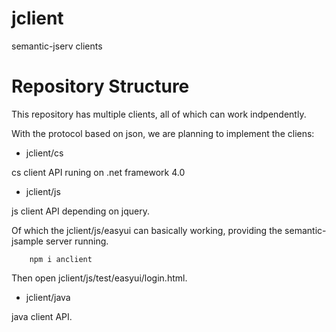 # jclient

semantic-jserv clients

# Repository Structure

This repository has multiple clients, all of which can work indpendently.

With the protocol based on json, we are planning to implement the cliens:

- jclient/cs

cs client API runing on .net framework 4.0

- jclient/js

js client API depending on jquery.

Of which the jclient/js/easyui can basically working, providing the semantic-jsample server running.

~~~
    npm i anclient
~~~

Then open jclient/js/test/easyui/login.html.



- jclient/java

java client API.

